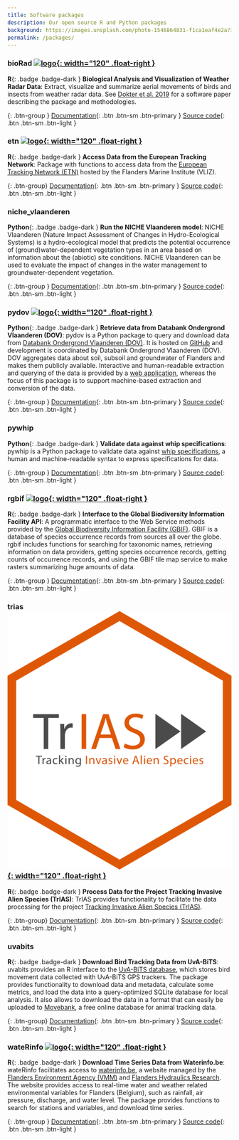 ```yaml
---
title: Software packages
description: Our open source R and Python packages
background: https://images.unsplash.com/photo-1546864831-f1ca1eaf4e2a?ixlib=rb-1.2.1&ixid=eyJhcHBfaWQiOjEyMDd9&auto=format&fit=crop&w=1500&q=80
permalink: /packages/
---
```


[biorad]: http://adokter.github.io/bioRad
[biorad_github]: https://github.com/adokter/bioRad
[biorad_logo]: https://github.com/adokter/bioRad/blob/master/man/figures/logo.png?raw=true

[etn]: https://inbo.github.io/etn/
[etn_github]: https://github.com/inbo/etn
[etn_logo]: https://github.com/inbo/etn/blob/main/man/figures/logo.png?raw=true

[niche_vlaanderen]: https://inbo.github.io/niche_vlaanderen/
[niche_vlaanderen_github]: https://github.com/inbo/niche_vlaanderen

[pydov]: https://pydov.readthedocs.io/
[pydov_github]: https://github.com/DOV-Vlaanderen/pydov
[pydov_logo]: https://github.com/DOV-Vlaanderen/pydov/blob/master/docs/_static/img/logo.png?raw=true

[pywhip]: https://inbo.github.io/pywhip/
[pywhip_github]: https://github.com/inbo/pywhip

[rgbif]: https://docs.ropensci.org/rgbif/
[rgbif_github]: https://github.com/ropensci/rgbif 
[rgbif_logo]: https://github.com/ropensci/rgbif/blob/master/man/figures/logo.png?raw=true

[trias]: https://trias-project.github.io/trias
[trias_github]: https://github.com/trias-project/trias
[trias_logo]: https://github.com/trias-project/trias/blob/master/man/figures/logo.png?raw=true

[uvabits]: https://inbo.github.io/uvabits/
[uvabits_github]: https://github.com/inbo/uvabits

[waterinfo]: https://docs.ropensci.org/wateRinfo/
[waterinfo_github]: https://github.com/ropensci/wateRinfo
[waterinfo_logo]: https://github.com/ropensci/wateRinfo/blob/master/man/figures/logo.png?raw=true

<!--
### title [![logo][pkg_logo]{: width="120" .float-right }][pkg]

**pkg title**: pkg description

{: .btn-group}
[Documentation][pkg]{: .btn .btn-sm .btn-primary }
[Source code][pkg_github]{: .btn .btn-sm .btn-light }
-->

### bioRad [![logo][biorad_logo]{: width="120" .float-right }][biorad]

**R**{: .badge .badge-dark } **Biological Analysis and Visualization of Weather Radar Data**: Extract, visualize and summarize aerial movements of birds and insects from weather radar data. See [Dokter et al. 2019](https://doi.org/10.1111/ecog.04028) for a software paper describing the package and methodologies.

{: .btn-group }
[Documentation][biorad]{: .btn .btn-sm .btn-primary }
[Source code][biorad_github]{: .btn .btn-sm .btn-light }

### etn [![logo][etn_logo]{: width="120" .float-right }][etn]

**R**{: .badge .badge-dark } **Access Data from the European Tracking Network**: Package with functions to access data from the [European Tracking Network (ETN)](http://www.lifewatch.be/etn/) hosted by the Flanders Marine Institute (VLIZ).

{: .btn-group}
[Documentation][etn]{: .btn .btn-sm .btn-primary }
[Source code][etn_github]{: .btn .btn-sm .btn-light }

### niche_vlaanderen

**Python**{: .badge .badge-dark } **Run the NICHE Vlaanderen model**: NICHE Vlaanderen (Nature Impact Assessment of Changes in Hydro-Ecological Systems) is a hydro-ecological model that predicts the potential occurrence of (ground)water-dependent vegetation types in an area based on information about the (abiotic) site conditions. NICHE Vlaanderen can be used to evaluate the impact of changes in the water management to groundwater-dependent vegetation.

{: .btn-group }
[Documentation][niche_vlaanderen]{: .btn .btn-sm .btn-primary }
[Source code][niche_vlaanderen_github]{: .btn .btn-sm .btn-light }

### pydov [![logo][pydov_logo]{: width="120" .float-right }][pydov]

**Python**{: .badge .badge-dark } **Retrieve data from Databank Ondergrond Vlaanderen (DOV)**: pydov is a Python package to query and download data from [Databank Ondergrond Vlaanderen (DOV)](https://www.dov.vlaanderen.be). It is hosted on [GitHub](https://github.com/DOV-Vlaanderen/pydov) and development is coordinated by Databank Ondergrond Vlaanderen (DOV). DOV aggregates data about soil, subsoil and groundwater of Flanders and makes them publicly available. Interactive and human-readable extraction and querying of the data is provided by a [web application](https://www.dov.vlaanderen.be/portaal/?module=verkenner#ModulePage), whereas the focus of this package is to support machine-based extraction and conversion of the data.

{: .btn-group }
[Documentation][pydov]{: .btn .btn-sm .btn-primary }
[Source code][pydov_github]{: .btn .btn-sm .btn-light }

### pywhip

**Python**{: .badge .badge-dark } **Validate data against whip specifications**: pywhip is a Python package to validate data against [whip specifications](https://github.com/inbo/whip), a human and machine-readable syntax to express specifications for data.

{: .btn-group }
[Documentation][pywhip]{: .btn .btn-sm .btn-primary }
[Source code][pywhip_github]{: .btn .btn-sm .btn-light }

### rgbif [![logo][rgbif_logo]{: width="120" .float-right }][rgbif]

**R**{: .badge .badge-dark } **Interface to the Global Biodiversity Information Facility API**: A programmatic interface to the Web Service methods provided by the [Global Biodiversity Information Facility (GBIF)](https://www.gbif.org/developer/summary). GBIF is a database of species occurrence records from sources all over the globe. rgbif includes functions for searching for taxonomic names, retrieving information on data providers, getting species occurrence records, getting counts of occurrence records, and using the GBIF tile map service to make rasters summarizing huge amounts of data.

{: .btn-group }
[Documentation][rgbif]{: .btn .btn-sm .btn-primary }
[Source code][rgbif_github]{: .btn .btn-sm .btn-light }

### trias [![logo][trias_logo]{: width="120" .float-right }][trias]

**R**{: .badge .badge-dark } **Process Data for the Project Tracking Invasive Alien Species (TrIAS)**: TrIAS provides functionality to facilitate the data processing for the project [Tracking Invasive Alien Species (TrIAS)](http://www.trias-project.be).

{: .btn-group}
[Documentation][trias]{: .btn .btn-sm .btn-primary }
[Source code][trias_github]{: .btn .btn-sm .btn-light }

### uvabits

**R**{: .badge .badge-dark } **Download Bird Tracking Data from UvA-BiTS**: uvabits provides an R interface to the [UvA-BiTS database](http://www.uva-bits.nl/), which stores bird movement data collected with UvA-BiTS GPS trackers. The package provides functionality to download data and metadata, calculate some metrics, and load the data into a  query-optimized SQLite database for local analysis. It also allows to download the data in a format that can easily be uploaded to [Movebank](https://www.movebank.org/), a free online database for animal tracking data.

{: .btn-group}
[Documentation][uvabits]{: .btn .btn-sm .btn-primary }
[Source code][uvabits_github]{: .btn .btn-sm .btn-light }

### wateRinfo [![logo][waterinfo_logo]{: width="120" .float-right }][waterinfo]

**R**{: .badge .badge-dark } **Download Time Series Data from Waterinfo.be**: wateRinfo facilitates access to [waterinfo.be](https://www.waterinfo.be/), a website managed by the [Flanders Environment Agency (VMM)](https://en.vmm.be/) and [Flanders Hydraulics Research](https://www.waterbouwkundiglaboratorium.be/). The website provides access to real-time water and weather related environmental variables for Flanders (Belgium), such as rainfall, air pressure, discharge, and water level. The package provides functions to search for stations and variables, and download time series.

{: .btn-group }
[Documentation][waterinfo]{: .btn .btn-sm .btn-primary }
[Source code][waterinfo_github]{: .btn .btn-sm .btn-light }

